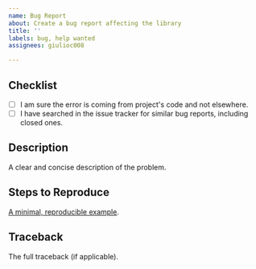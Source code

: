 ```yaml
---
name: Bug Report
about: Create a bug report affecting the library
title: ''
labels: bug, help wanted
assignees: giulioc008

---
```


<!-- WARNING: Ignoring this template could lead to the issue being closed as incomplete -->

## Checklist
- [ ] I am sure the error is coming from project's code and not elsewhere.
- [ ] I have searched in the issue tracker for similar bug reports, including closed ones.

## Description
A clear and concise description of the problem.

## Steps to Reproduce
[A minimal, reproducible example](https://stackoverflow.com/help/minimal-reproducible-example).

## Traceback
The full traceback (if applicable).
